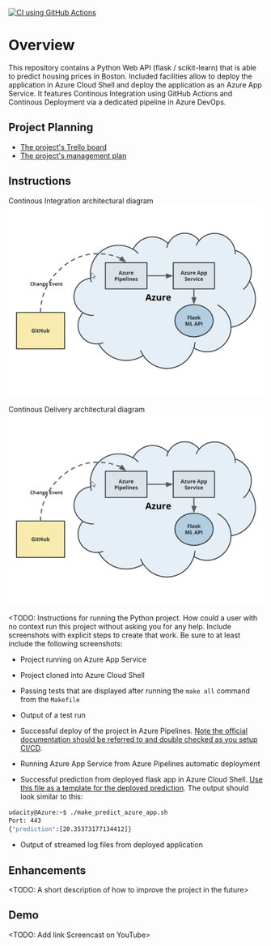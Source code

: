 [![CI using GitHub Actions](https://github.com/ltpitt/azure-pipeline-exercise/actions/workflows/python-app.yml/badge.svg)](https://github.com/ltpitt/azure-pipeline-exercise/actions/workflows/python-app.yml)

# Overview

This repository contains a Python Web API (flask / scikit-learn) that is able to predict housing prices in Boston.
Included facilities allow to deploy the application in Azure Cloud Shell and deploy the application as an Azure App Service.
It features Continous Integration using GitHub Actions and Continous Deployment via a dedicated pipeline in Azure DevOps.

## Project Planning

* [The project's Trello board](https://trello.com/b/N9oJA84b/udacity-simple-board)
* [The project's management plan](project-management.xlsx)

## Instructions

Continous Integration architectural diagram
![img/CI_architectural_diagram.png](img/CD_architectural_diagram.png)

Continous Delivery architectural diagram
![img/CD_architectural_diagram.png](img/CD_architectural_diagram.png)

<TODO:  Instructions for running the Python project.  How could a user with no context run this project without asking you for any help.  Include screenshots with explicit steps to create that work. Be sure to at least include the following screenshots:

* Project running on Azure App Service

* Project cloned into Azure Cloud Shell

* Passing tests that are displayed after running the `make all` command from the `Makefile`

* Output of a test run

* Successful deploy of the project in Azure Pipelines.  [Note the official documentation should be referred to and double checked as you setup CI/CD](https://docs.microsoft.com/en-us/azure/devops/pipelines/ecosystems/python-webapp?view=azure-devops).

* Running Azure App Service from Azure Pipelines automatic deployment

* Successful prediction from deployed flask app in Azure Cloud Shell.  [Use this file as a template for the deployed prediction](https://github.com/udacity/nd082-Azure-Cloud-DevOps-Starter-Code/blob/master/C2-AgileDevelopmentwithAzure/project/starter_files/flask-sklearn/make_predict_azure_app.sh).
The output should look similar to this:

```bash
udacity@Azure:~$ ./make_predict_azure_app.sh
Port: 443
{"prediction":[20.35373177134412]}
```

* Output of streamed log files from deployed application

> 

## Enhancements

<TODO: A short description of how to improve the project in the future>

## Demo 

<TODO: Add link Screencast on YouTube>


